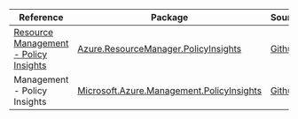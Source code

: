 | Reference | Package | Source |
|---|---|---|
|[Resource Management - Policy Insights](resourcemanager.policyinsights-readme.md)|[Azure.ResourceManager.PolicyInsights](https://www.nuget.org/packages/Azure.ResourceManager.PolicyInsights)|[Github](https://github.com/Azure/azure-sdk-for-net/blob/main/sdk/policyinsights/Azure.ResourceManager.PolicyInsights)|
|Management - Policy Insights|[Microsoft.Azure.Management.PolicyInsights](https://www.nuget.org/packages/Microsoft.Azure.Management.PolicyInsights)|[Github](https://github.com/Azure/azure-sdk-for-net)|
